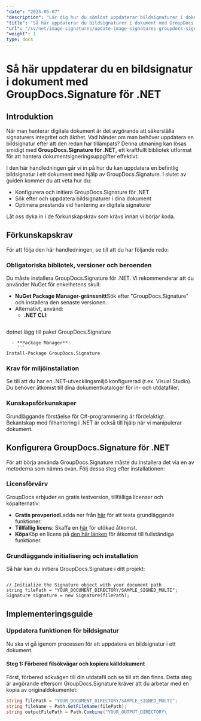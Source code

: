 ```yaml
---
"date": "2025-05-07"
"description": "Lär dig hur du sömlöst uppdaterar bildsignaturer i dokument med GroupDocs.Signature för .NET med den här omfattande guiden."
"title": "Så här uppdaterar du bildsignaturer i dokument med GroupDocs.Signature för .NET - en steg-för-steg-guide"
"url": "/sv/net/image-signatures/update-image-signatures-groupdocs-signature-dotnet/"
"weight": 1
type: docs
---
```

# Så här uppdaterar du en bildsignatur i dokument med GroupDocs.Signature för .NET

## Introduktion

När man hanterar digitala dokument är det avgörande att säkerställa signaturers integritet och äkthet. Vad händer om man behöver uppdatera en bildsignatur efter att den redan har tillämpats? Denna utmaning kan lösas smidigt med **GroupDocs.Signature för .NET**, ett kraftfullt bibliotek utformat för att hantera dokumentsigneringsuppgifter effektivt.

I den här handledningen går vi in på hur du kan uppdatera en befintlig bildsignatur i ett dokument med hjälp av GroupDocs.Signature. I slutet av guiden kommer du att veta hur du:
- Konfigurera och initiera GroupDocs.Signature för .NET
- Sök efter och uppdatera bildsignaturer i dina dokument
- Optimera prestanda vid hantering av digitala signaturer

Låt oss dyka in i de förkunskapskrav som krävs innan vi börjar koda.

## Förkunskapskrav

För att följa den här handledningen, se till att du har följande redo:

### Obligatoriska bibliotek, versioner och beroenden
Du måste installera GroupDocs.Signature för .NET. Vi rekommenderar att du använder NuGet för enkelhetens skull:
- **NuGet Package Manager-gränssnitt**Sök efter "GroupDocs.Signature" och installera den senaste versionen.
- Alternativt, använd:
  - **.NET CLI**:
    ```
dotnet lägg till paket GroupDocs.Signature
```
  - **Package Manager**:
    ```
Install-Package GroupDocs.Signature
```

### Krav för miljöinstallation
Se till att du har en .NET-utvecklingsmiljö konfigurerad (t.ex. Visual Studio). Du behöver åtkomst till dina dokumentkataloger för in- och utdatafiler.

### Kunskapsförkunskaper
Grundläggande förståelse för C#-programmering är fördelaktigt. Bekantskap med filhantering i .NET är också till hjälp när vi manipulerar dokument.

## Konfigurera GroupDocs.Signature för .NET

För att börja använda GroupDocs.Signature måste du installera det via en av metoderna som nämns ovan. Följ dessa steg efter installationen:

### Licensförvärv
GroupDocs erbjuder en gratis testversion, tillfälliga licenser och köpalternativ:
- **Gratis provperiod**Ladda ner från [här](https://releases.groupdocs.com/signature/net/) för att testa grundläggande funktioner.
- **Tillfällig licens**: Skaffa en [här](https://purchase.groupdocs.com/temporary-license/) för utökad åtkomst.
- **Köpa**Köp en licens på [den här länken](https://purchase.groupdocs.com/buy) för åtkomst till fullständiga funktioner.

### Grundläggande initialisering och installation
Så här kan du initiera GroupDocs.Signature i ditt projekt:

```csharp\using GroupDocs.Signature;

// Initialize the Signature object with your document path
string filePath = "YOUR_DOCUMENT_DIRECTORY/SAMPLE_SIGNED_MULTI";
Signature signature = new Signature(filePath);
```

## Implementeringsguide

### Uppdatera funktionen för bildsignatur

Nu ska vi gå igenom processen för att uppdatera en bildsignatur i ett dokument.

#### Steg 1: Förbered filsökvägar och kopiera källdokument

Först, förbered sökvägen till din utdatafil och se till att den finns. Detta steg är avgörande eftersom GroupDocs.Signature kräver att du arbetar med en kopia av originaldokumentet:

```csharp
string filePath = "YOUR_DOCUMENT_DIRECTORY/SAMPLE_SIGNED_MULTI";
string fileName = Path.GetFileName(filePath);
string outputFilePath = Path.Combine("YOUR_OUTPUT_DIRECTORY\